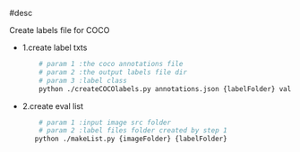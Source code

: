 
#desc

Create labels file for COCO

+ 1.create label txts
    ```bash
        # param 1 :the coco annotations file
        # param 2 :the output labels file dir
        # param 3 :label class
        python ./createCOCOlabels.py annotations.json {labelFolder} val2014
    ```  

+ 2.create eval list
    ```bash
        # param 1 :input image src folder
        # param 2 :label files folder created by step 1
       python ./makeList.py {imageFolder} {labelFolder}
    ```